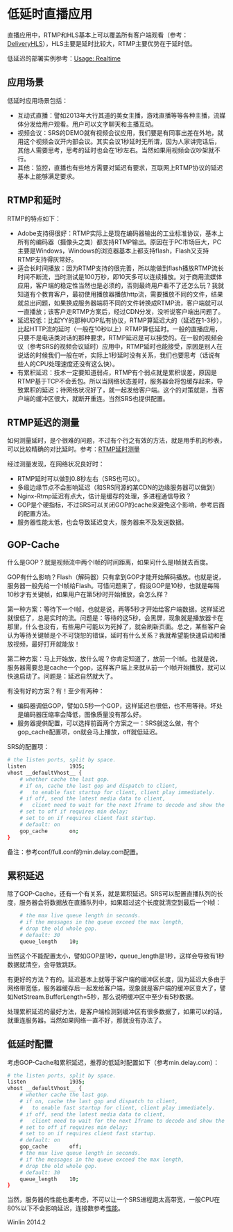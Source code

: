 # 低延时直播应用

直播应用中，RTMP和HLS基本上可以覆盖所有客户端观看（参考：[DeliveryHLS](https://github.com/winlinvip/simple-rtmp-server/wiki/DeliveryHLS)），HLS主要是延时比较大，RTMP主要优势在于延时低。

低延迟的部署实例参考：[Usage: Realtime](https://github.com/winlinvip/simple-rtmp-server/wiki/SampleRealtime)

## 应用场景

低延时应用场景包括：
* 互动式直播：譬如2013年大行其道的美女主播，游戏直播等等各种主播，流媒体分发给用户观看。用户可以文字聊天和主播互动。
* 视频会议：SRS的DEMO就有视频会议应用，我们要是有同事出差在外地，就用这个视频会议开内部会议。其实会议1秒延时无所谓，因为人家讲完话后，其他人需要思考，思考的延时也会在1秒左右。当然如果用视频会议吵架就不行。
* 其他：监控，直播也有些地方需要对延迟有要求，互联网上RTMP协议的延迟基本上能够满足要求。

## RTMP和延时

RTMP的特点如下：
* Adobe支持得很好：RTMP实际上是现在编码器输出的工业标准协议，基本上所有的编码器（摄像头之类）都支持RTMP输出。原因在于PC市场巨大，PC主要是Windows，Windows的浏览器基本上都支持flash，Flash又支持RTMP支持得灰常好。
* 适合长时间播放：因为RTMP支持的很完善，所以能做到flash播放RTMP流长时间不断流，当时测试是100万秒，即10天多可以连续播放。对于商用流媒体应用，客户端的稳定性当然也是必须的，否则最终用户看不了还怎么玩？我就知道有个教育客户，最初使用播放器播放http流，需要播放不同的文件，结果就总出问题，如果换成服务器端将不同的文件转换成RTMP流，客户端就可以一直播放；该客户走RTMP方案后，经过CDN分发，没听说客户端出问题了。
* 延迟较低：比起YY的那种UDP私有协议，RTMP算延迟大的（延迟在1-3秒），比起HTTP流的延时（一般在10秒以上）RTMP算低延时。一般的直播应用，只要不是电话类对话的那种要求，RTMP延迟是可以接受的。在一般的视频会议（参考SRS的视频会议延时）应用中，RTMP延时也能接受，原因是别人在说话的时候我们一般在听，实际上1秒延时没有关系，我们也要思考（话说有些人的CPU处理速度还没有这么快）。
* 有累积延迟：技术一定要知道弱点，RTMP有个弱点就是累积误差，原因是RTMP基于TCP不会丢包。所以当网络状态差时，服务器会将包缓存起来，导致累积的延迟；待网络状况好了，就一起发给客户端。这个的对策就是，当客户端的缓冲区很大，就断开重连。当然SRS也提供配置。

## RTMP延迟的测量

如何测量延时，是个很难的问题，不过有个行之有效的方法，就是用手机的秒表，可以比较精确的对比延时。参考：[RTMP延时测量](http://blog.csdn.net/win_lin/article/details/12615591)

经过测量发现，在网络状况良好时：
* RTMP延时可以做到0.8秒左右（SRS也可以）。
* 多级边缘节点不会影响延迟（和SRS同源的某CDN的边缘服务器可以做到）
* Nginx-Rtmp延迟有点大，估计是缓存的处理，多进程通信导致？
* GOP是个硬指标，不过SRS可以关闭GOP的cache来避免这个影响，参考后面的配置方法。
* 服务器性能太低，也会导致延迟变大，服务器来不及发送数据。

## GOP-Cache

什么是GOP？就是视频流中两个I帧的时间距离，如果问什么是I帧就去百度。

GOP有什么影响？Flash（解码器）只有拿到GOP才能开始解码播放。也就是说，服务器一般先给一个I帧给Flash。可惜问题来了，假设GOP是10秒，也就是每隔10秒才有关键帧，如果用户在第5秒时开始播放，会怎么样？

第一种方案：等待下一个I帧，也就是说，再等5秒才开始给客户端数据。这样延迟就很低了，总是实时的流。问题是：等待的这5秒，会黑屏，现象就是播放器卡在那里，什么也没有，有些用户可能以为死掉了，就会刷新页面。总之，某些客户会认为等待关键帧是个不可饶恕的错误，延时有什么关系？我就希望能快速启动和播放视频，最好打开就能放！

第二种方案：马上开始放，放什么呢？你肯定知道了，放前一个I帧。也就是说，服务器需要总是cache一个gop，这样客户端上来就从前一个I帧开始播放，就可以快速启动了。问题是：延迟自然就大了。

有没有好的方案？有！至少有两种：
* 编码器调低GOP，譬如0.5秒一个GOP，这样延迟也很低，也不用等待。坏处是编码器压缩率会降低，图像质量没有那么好。
* 服务器提供配置，可以选择前面两个方案之一：SRS就这么做，有个gop_cache配置项，on就会马上播放，off就低延迟。

SRS的配置项：

```bash
# the listen ports, split by space.
listen              1935;
vhost __defaultVhost__ {
    # whether cache the last gop.
    # if on, cache the last gop and dispatch to client,
    #   to enable fast startup for client, client play immediately.
    # if off, send the latest media data to client,
    #   client need to wait for the next Iframe to decode and show the video.
    # set to off if requires min delay;
    # set to on if requires client fast startup.
    # default: on
    gop_cache       on;
}
```

备注：参考conf/full.conf的min.delay.com配置。

## 累积延迟

除了GOP-Cache，还有一个有关系，就是累积延迟。SRS可以配置直播队列的长度，服务器会将数据放在直播队列中，如果超过这个长度就清空到最后一个I帧：

```bash
    # the max live queue length in seconds.
    # if the messages in the queue exceed the max length, 
    # drop the old whole gop.
    # default: 30
    queue_length    10;
```

当然这个不能配置太小，譬如GOP是1秒，queue_length是1秒，这样会导致有1秒数据就清空，会导致跳跃。

有更好的方法？有的。延迟基本上就等于客户端的缓冲区长度，因为延迟大多由于网络带宽低，服务器缓存后一起发给客户端，现象就是客户端的缓冲区变大了，譬如NetStream.BufferLength=5秒，那么说明缓冲区中至少有5秒数据。

处理累积延迟的最好方法，是客户端检测到缓冲区有很多数据了，如果可以的话，就重连服务器。当然如果网络一直不好，那就没有办法了。

## 低延时配置

考虑GOP-Cache和累积延迟，推荐的低延时配置如下（参考min.delay.com）：
```bash
# the listen ports, split by space.
listen              1935;
vhost __defaultVhost__ {
    # whether cache the last gop.
    # if on, cache the last gop and dispatch to client,
    #   to enable fast startup for client, client play immediately.
    # if off, send the latest media data to client,
    #   client need to wait for the next Iframe to decode and show the video.
    # set to off if requires min delay;
    # set to on if requires client fast startup.
    # default: on
    gop_cache       off;
    # the max live queue length in seconds.
    # if the messages in the queue exceed the max length, 
    # drop the old whole gop.
    # default: 30
    queue_length    10;
}
```

当然，服务器的性能也要考虑，不可以让一个SRS进程跑太高带宽，一般CPU在80%以下不会影响延迟，连接数参考[性能](https://github.com/winlinvip/simple-rtmp-server/wiki/Performance)。

Winlin 2014.2